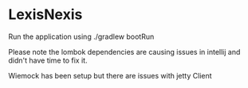 # LexisNexis

Run the application using 
./gradlew bootRun

Please note the lombok dependencies are causing issues in intellij and didn't have time to fix it.

Wiemock has been setup but there are issues with jetty Client
